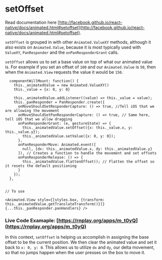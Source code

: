 # setOffset

Read documentation here [http://facebook.github.io/react-native/docs/animated.html#setoffset](http://facebook.github.io/react-native/docs/animated.html#setoffset).

`setOffset` is grouped in with other `Animated.ValueXY` methods, although it also exists on `Animated.Value`, because it is most typically used with `ValueXY`, `PanResponder` and the `onPanResponderGrant` calls.

`setOffset` allows us to set a base value on top of what our animated value is. For example if you set an offset of `100` and our `Animated.Value` is `50`, then when the `Animated.View` requests the value it would be `150`.

```
  componentWillMount: function() {
    this._animatedValue = new Animated.ValueXY()
    this._value = {x: 0, y: 0}
    
    this._animatedValue.addListener((value) => this._value = value);
	this._panResponder = PanResponder.create({
      onMoveShouldSetResponderCapture: () => true, //Tell iOS that we are allowing the movement
      onMoveShouldSetPanResponderCapture: () => true, // Same here, tell iOS that we allow dragging
      onPanResponderGrant: (e, gestureState) => {
        this._animatedValue.setOffset({x: this._value.x, y: this._value.y});
		this._animatedValue.setValue({x: 0, y: 0});
      },
      onPanResponderMove: Animated.event([
        null, {dx: this._animatedValue.x, dy: this._animatedValue.y}
      ]), // Creates a function to handle the movement and set offsets
      onPanResponderRelease: () => {
        this._animatedValue.flattenOffset(); // Flatten the offset so it resets the default positioning
      }
    });
  },


// To use

<Animated.View style={[styles.box, {transform: this._animatedValue.getTranslateTransform()}]} {...this._panResponder.panHandlers} />

```

### Live Code Examaple: [https://rnplay.org/apps/m_t0yQ](https://rnplay.org/apps/m_t0yQ)

In this context, `setOffset` is helping us accomplish in assigning the base offset to be the current position. We then clear the animated value and set it back to `x: 0, y: 0`. This allows us to utilize `dx` and `dy`, our delta movement, so that no jumps happen when the user presses on the box to move it.
